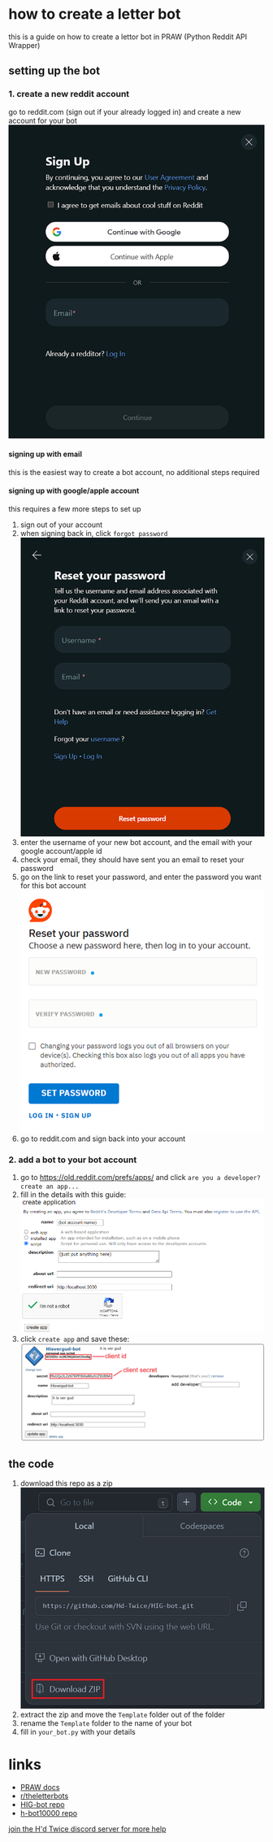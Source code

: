 # how to create a letter bot
this is a guide on how to create a lettor bot in PRAW (Python Reddit API Wrapper)
## setting up the bot
### 1. create a new reddit account
go to reddit.com (sign out if your already logged in) and create a new account for your bot
![image1](images/image1.png)
#### signing up with email
this is the easiest way to create a bot account, no additional steps required

#### signing up with google/apple account
this requires a few more steps to set up
1. sign out of your account
2. when signing back in, click `forgot password`
![image2](images/image2.png)
3. enter the username of your new bot account, and the email with your google account/apple id
4. check your email, they should have sent you an email to reset your password
5. go on the link to reset your password, and enter the password you want for this bot account
![image3](images/image3.png)
6. go to reddit.com and sign back into your account

### 2. add a bot to your bot account
1. go to https://old.reddit.com/prefs/apps/ and click `are you a developer? create an app...`
2. fill in the details with this guide:
![image4](images/image4.png)
3. click `create app` and save these:
![image5](images/image5.png)

## the code
1. download this repo as a zip
![image6](images/image6.png)
2. extract the zip and move the `Template` folder out of the folder
3. rename the `Template` folder to the name of your bot
4. fill in `your_bot.py` with your details


# links
* [PRAW docs](https://praw.readthedocs.io)
* [r/theletterbots](https://www.reddit.com/r/theletterbots)
* [HIG-bot repo](https://github.com/Hd-Twice/HIG-bot)
* [h-bot10000 repo](https://github.com/hcorporation/h-bot10000)

[join the H'd Twice discord server for more help](https://discord.com/invite/ZrEwrpWJWD)